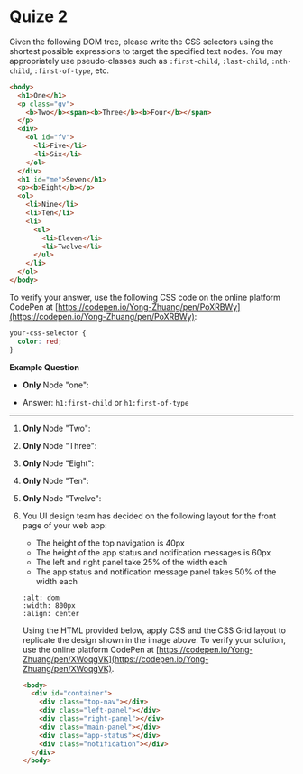 # Quize 2

Given the following DOM tree, please write the CSS selectors using the shortest possible expressions to target the specified text nodes. You may appropriately use pseudo-classes such as `:first-child`, `:last-child`, `:nth-child`, `:first-of-type`, etc.

```html
<body>
  <h1>One</h1>
  <p class="gv">
    <b>Two</b><span><b>Three</b><b>Four</b></span>
  </p>
  <div>
    <ol id="fv">
      <li>Five</li>
      <li>Six</li>
    </ol>
  </div>
  <h1 id="me">Seven</h1>
  <p><b>Eight</b></p>
  <ol>
    <li>Nine</li>
    <li>Ten</li>
    <li>
      <ul>
        <li>Eleven</li>
        <li>Twelve</li>
      </ul>
    </li>
  </ol>
</body>
```

To verify your answer, use the following CSS code on the online platform CodePen at [https://codepen.io/Yong-Zhuang/pen/PoXRBWy](https://codepen.io/Yong-Zhuang/pen/PoXRBWy):

```css
your-css-selector {
  color: red;
}
```

**Example Question**

- **Only** Node "one":

- Answer: `h1:first-child` or `h1:first-of-type`

---

1. **Only** Node "Two":

2. **Only** Node "Three":

3. **Only** Node "Eight":
4. **Only** Node "Ten":
5. **Only** Node "Twelve":

6. You UI design team has decided on the following layout for the front page of your web app:

   - The height of the top navigation is 40px
   - The height of the app status and notification messages is 60px
   - The left and right panel take 25% of the width each
   - The app status and notification message panel takes 50% of the width each

   ```{image} ../assets/img/layout.jpg
   :alt: dom
   :width: 800px
   :align: center
   ```

   Using the HTML provided below, apply CSS and the CSS Grid layout to replicate the design shown in the image above. To verify your solution, use the online platform CodePen at [https://codepen.io/Yong-Zhuang/pen/XWoqgVK](https://codepen.io/Yong-Zhuang/pen/XWoqgVK).

   ```html
   <body>
     <div id="container">
       <div class="top-nav"></div>
       <div class="left-panel"></div>
       <div class="right-panel"></div>
       <div class="main-panel"></div>
       <div class="app-status"></div>
       <div class="notification"></div>
     </div>
   </body>
   ```
